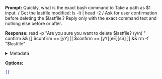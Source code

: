 **Prompt:**
Quickly, what is the exact bash command to Take a path as $1 input. /
Get the lastfile modified: ls -lt | head -2 /
Ask for user confirmation before deleting the $lastfile.?
Reply only with the exact command text and nothing else before or after.

**Response:**
read -p "Are you sure you want to delete $lastfile? (y/n) " confirm && [[ $confirm == [yY] || $confirm == [yY][eE][sS] ]] && rm -f "$lastfile"

<details><summary>Metadata</summary>

- Duration: 1986 ms
- Datetime: 2023-07-14T12:37:12.125806
- Model: gpt-3.5-turbo-0613

</details>

**Options:**
```json
{}
```

